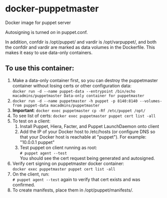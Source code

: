 # docker-puppetmaster
Docker image for puppet server

Autosigning is turned *on* in puppet.conf.

In addition, confdir is /opt/puppet/ and vardir is /opt/varpuppet/, and both the confdir and vardir are marked as data volumes in the Dockerfile.  This makes it easy to use data-only containers.

To use this container:
---

1.	Make a data-only container first, so you can destroy the puppetmaster container without losing certs or other configuration data:  
	`docker run -d --name puppet-data --entrypoint /bin/echo macadmins/puppetmaster Data-only container for puppetmaster`
2. `docker run -d --name puppetmaster -h puppet -p 8140:8140 --volumes-from puppet-data macadmins/puppetmaster`
3. **Important**: `docker exec puppetmaster cp -Rf /etc/puppet /opt/`
3. To see list of certs: `docker exec puppetmaster puppet cert list -all`
4. To test on a client:
	1. Install Puppet, Hiera, Facter, and Puppet LaunchDaemon onto client
	2. Add the IP of your Docker host to /etc/hosts (or configure DNS so that your Docker host is reachable at "puppet").  For example:  
		"10.0.0.1	puppet"
	3. Test puppet on client running as root:  
		`# puppet agent --test`  
		You should see the cert request being generated and autosigned.
5. Verify cert signing on puppetmaster docker container:  
	`docker exec puppetmaster puppet cert list -all`
6. On the client, run:  
	`# puppet agent --test` again to verify that cert exists and was confirmed.
7.	To create manifests, place them in /opt/puppet/manifests/.